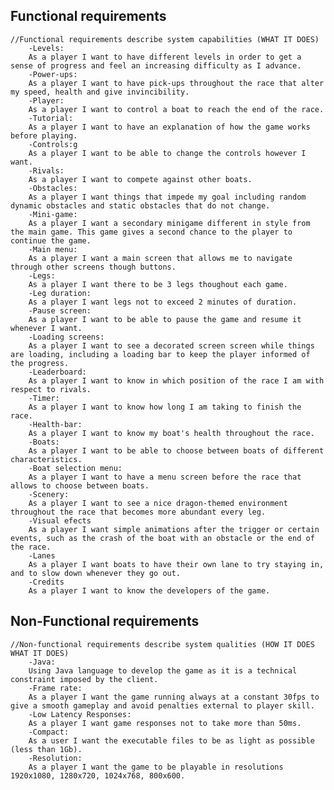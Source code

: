 ## Functional requirements
	//Functional requirements describe system capabilities (WHAT IT DOES)
		-Levels:
		As a player I want to have different levels in order to get a sense of progress and feel an increasing difficulty as I advance.
		-Power-ups:
		As a player I want to have pick-ups throughout the race that alter my speed, health and give invincibility. 
		-Player:
		As a player I want to control a boat to reach the end of the race.
		-Tutorial:
		As a player I want to have an explanation of how the game works before playing.
		-Controls:g
		As a player I want to be able to change the controls however I want.
		-Rivals:
		As a player I want to compete against other boats.
		-Obstacles:
		As a player I want things that impede my goal including random dynamic obstacles and static obstacles that do not change.
		-Mini-game:
		As a player I want a secondary minigame different in style from the main game. This game gives a second chance to the player to continue the game.
		-Main menu:
		As a player I want a main screen that allows me to navigate through other screens though buttons.
		-Legs:
		As a player I want there to be 3 legs thoughout each game.
		-Leg duration:
		As a player I want legs not to exceed 2 minutes of duration.
		-Pause screen:
		As a player I want to be able to pause the game and resume it whenever I want.
		-Loading screens:
		As a player I want to see a decorated screen screen while things are loading, including a loading bar to keep the player informed of the progress. 
		-Leaderboard:
		As a player I want to know in which position of the race I am with respect to rivals.
		-Timer:
		As a player I want to know how long I am taking to finish the race.
		-Health-bar:
		As a player I want to know my boat's health throughout the race.
		-Boats:
		As a player I want to be able to choose between boats of different characteristics.
		-Boat selection menu:
		As a player I want to have a menu screen before the race that allows to choose between boats.
		-Scenery:
		As a player I want to see a nice dragon-themed environment throughout the race that becomes more abundant every leg.
		-Visual efects
		As a player I want simple animations after the trigger or certain events, such as the crash of the boat with an obstacle or the end of the race.
		-Lanes
		As a player I want boats to have their own lane to try staying in, and to slow down whenever they go out.
		-Credits
		As a player I want to know the developers of the game.


## Non-Functional requirements
	//Non-functional requirements describe system qualities (HOW IT DOES WHAT IT DOES)
		-Java:
		Using Java language to develop the game as it is a technical constraint imposed by the client.
		-Frame rate:
		As a player I want the game running always at a constant 30fps to give a smooth gameplay and avoid penalties external to player skill.
		-Low Latency Responses:
		As a player I want game responses not to take more than 50ms.
		-Compact:
		As a user I want the executable files to be as light as possible (less than 1Gb).
		-Resolution:
		As a player I want the game to be playable in resolutions 1920x1080, 1280x720, 1024x768, 800x600.
